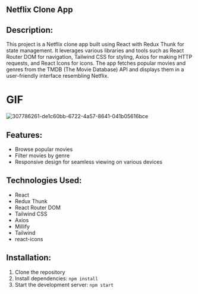 ## Netflix Clone App

## Description:
This project is a Netflix clone app built using React with Redux Thunk for state management. It leverages various libraries and tools such as React Router DOM for navigation, Tailwind CSS for styling, Axios for making HTTP requests, and React Icons for icons. The app fetches popular movies and genres from the TMDB (The Movie Database) API and displays them in a user-friendly interface resembling Netflix.

# GIF

![307786261-de1c60bb-6722-4a57-8641-041b05616bce](https://github.com/SakirParlakbileker/Netflix-Clone-Redux-Thunk/assets/147662891/1418098d-1b63-46b0-a4ad-79c3adc7a0d8)


## Features:
- Browse popular movies
- Filter movies by genre
- Responsive design for seamless viewing on various devices

## Technologies Used:
- React
- Redux Thunk
- React Router DOM
- Tailwind CSS
- Axios
- Millify
- Tailwind
- react-icons

## Installation:
1. Clone the repository
2. Install dependencies: `npm install`
3. Start the development server: `npm start`
